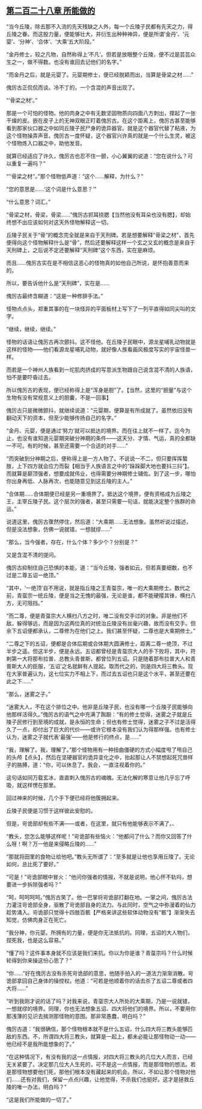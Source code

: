 ## [第二百二十八章 所能做的](https://www.xxbiquge.com/11_11207/9231386.html)


  “当今丘陵，除去那不入流的先天残缺之人外，每一个丘陵子民都有先天之力，得丘陵之眷。而这股力量，便能够壮大，并衍生出种种神异，便是所谓‘金丹’、‘元婴’、‘分神’、‘合体’、‘大乘’五大阶段。”

  “金丹修士，较之凡物，自然称得上‘不凡’。但若是放眼整个丘陵，便不过是芸芸众生之一，做不得数。也没有谁回去记他们的名字。”

  “而金丹之后，就是元婴了。元婴期修士，便已经脱颖而出，当算是骨梁之材……”

  傀厉古正侃侃而谈。冷不丁的，一个含混的声音出现了。

  “‘骨梁之材’。”

  那是一个可怕的怪物。他的肉身之中有无数坚固物质向四面八方刺出，撑起了一张干燥的皮。嵌在皮子上的无神双眼正盯着傀厉古。在这个距离上，傀厉古甚至能够看到那家伙口器之中如同丘陵子民尸身的诡异器官。就是这个器官代替了粘液，为这个怪物操弄声音。傀厉古一度怀疑，这个器官兴许真的就是一个什么生灵，被这个怪物炼入口器之中，助他发音。

  就算已经适应了许久，傀厉古也忍不住一颤，小心翼翼的说道：“您在说什么？可以重复一遍吗？”

  “‘‘骨梁之材’’。”那个怪物低声道：“这个……解释，为什么？”

  “您的意思是……‘这个词是什么意思？’”

  “什么意思？词汇。”

  “骨梁之材，骨梁，骨梁……”傀厉古抓耳挠腮【当然他没有耳朵也没有腮】，却始终想不出应该如何对这天外怪物解释这一切。

  丘陵子民关于“骨”的概念完全就是来自于天刑碑。若是想要解释“骨梁之材”，首先便得向这个怪物解释什么是“骨”，然后还要解释这样一个玄之又玄的概念是来自于天刑碑上，之后说不定还要解释“天刑碑”这个东西，实在是麻烦。

  而且……傀厉古实在是不相信这恶心的怪物真的如他自己所说，是怀抱善意而来的。

  所以，要告诉他什么是“天刑碑”，实在是……

  傀厉古最终含糊道：“这是一种修辞手法。”

  怪物点点头，郑重其事的在一块怪异的平面板材上写下了一列平直得如同尖叫的文字。

  “继续，继续，继续。”

  怪物的话语让傀厉古再次颤抖。这不怪他。在丘陵子民眼中，源龙星哺乳动物就是这样的怪物——他们看源龙星哺乳动物，就好像人族看画风极度写实的宇宙怪兽一样。

  而若是一个神州人族看到一坨肌肉挤成的写意派生物跟自己说含混不清的人族语，怕不是要吓昏过去。

  所以傀厉古的表现，便已经称得上是“浑身是胆”了。【当然，这里的“胆量”与这个生物有没有常规意义上的胆囊，不是一回事】

  傀厉古只是微微颤抖，就继续说道：“元婴期，便算是有所成就了。虽然依旧没有翻动天下的资本，但至少能够传扬自己的名字。”

  “金丹、元婴，便是通过‘努力’就可以抵达的境界。而在往上就不一样了。迄今为止，也没有谁知道元婴期突破分神期的条件——这天分、才情、气运，真的全都缺一不可。有的时候，甚至还需要一个合适的对手……”

  “而突破到分神期之后，便称得上是一方人物了。不说说一不二，但只要挥挥螯肢，上下四方就会应力而裂【相当于人族语言之中的“跺跺脚大地也要抖三抖”】。而就算是巅顶强者，想要成就伟业，也得需要分神期修士辅佐。到了这一步，哪怕你出身再低、人脉再次，也能随意见到这丘陵的主人。”

  “合体期……合体期便已经是另一重境界了。抵达这个境界，便有资格成为丘陵之王，主宰丘陵子民。这个层次的强者，甚至只需要一句话，就能决定整个族群的命运。”

  说道这里，傀厉古骤然停住，然后道：“大乘期……无法想象。虽然听说过描述，但是没法想象，仿佛一说就错，一想就缪……”

  “那么，当今强者，存在，什么个体？多少个？分别是？”

  又是含混不清的提问。

  傀厉古抑制住自己恐惧的本能，道：“当今丘陵，强者如云，但若真要细数，也不过是二尊五诏一绝顶。”

  “其中，‘一绝顶’自不用说，就是指丘陵之王青虿宗，唯一的大乘期修士。数代之前，青虿宗一统丘陵，便是当之无愧的最强，无论是谁，都不能硬撄其锋，横扫八方，无可阻挡。”

  “而二尊，便是青虿宗大人横扫八方之时，唯二没有交手过的对象。非是他们不敌，躲得够远，而是因为这两位真的对统治丘陵没有丝毫兴趣，故而没有交手。但余下五诏便都承认，二尊修为在他们之上。我们甚至怀疑，二尊也是大乘期修士。”

  “二尊之下的五诏，便都是合体后期或合体期大圆满修士，距离二尊一绝顶，不过半步之遥。但这半步，便是永远。五诏都曾经是青虿宗大人的手下败将，其中，符剌第一大将那布拉普、总教头青普斯，都曾位列五诏。只是随着那布拉普大人和青普斯大人的臣服，‘五诏’之名就鲜有人提起。取而代之的，则是四大将三教头。现在大家普遍认为，这七位实力不相上下，而过去五诏也只是这个水平，甚至还要在此之下……”

  “那么，迷雾之子。”

  “迷雾大人，不在这个排位之中。他非是丘陵子民，也没有哪一个丘陵子民能够向他那样活得久。”傀厉古的语气之中充满了踟蹰：“有的修士觉得，迷雾之子就是丘陵子民修行到至境的成就，是永恒的生命；但也有修士觉得，迷雾之子不过是活得久了一点，却付出了巨大的代价——或许它根本没有我们认为得那样强。也有修士认为，迷雾之子就代表‘最强’——他是修行的终点，是……”

  “我，理解了。我，理解了。”那个怪物用有一种扭曲僵硬的方式小幅度甩了甩自己的头颅【点头】，然后在坚硬器官的诡异变化之中，抬起那让人不禁想起死咒兽样子的胳膊，道：“你，可以休息了。我会，一直注视着你的。”

  这句话如同万载玄冰，直直刺入傀厉古的魂魄。无法化解的寒意让他几乎忘了呼吸，就这样愣在那里。

  回过神来的时候，几个手下便已经将他簇拥起来。

  丘陵子民便是习惯于这样彼此安慰的。

  但是，岢诡部却有些不满——或者，在这里，就只有他能够表示不满了。、

  “教头，您怎么能够这样呢！”岢诡部有些恼火：“他都问了什么？而你又回答了什么呀！啊？万一他是来侵略丘陵的……”

  “那就将田里的食物让给他吧。”教头无所谓了：“至多就是让他也享用丘陵了。无论如何，总比死了要好。”

  “可是！”岢诡部眼中冒火：“他问你强者的情报，不就是说明，他心怀不轨吗，想要进一步拆除强者吗？”

  “呵，呵呵呵呵。”傀厉古笑了。他一巴掌将岢诡部打翻在地。一掌之间，傀厉古法力灌注岢诡部全身，驱散了岢诡部自身的法力。与此同时，空气之中弥漫着的仙力趁势涌入。岢诡部只觉得十四肢百骸【严格来讲这些软体动物没有“骸”】渐渐失去知觉，仿佛肉身正在死亡。

  “我分神，你元婴。所拥有的力量，便是你无法抵抗的。同理，五诏的大人物们，捏死我，也是这么容易。”

  “懂了吗？这件事本身就不应该是我们来抗。你以为你是谁？青虿宗吗？什么时候轮得到你来操这份心思了？”

  “你……”好在傀厉古没有杀死岢诡部的意思，他随手拍入的一道法力渐渐消散。岢诡部拿回自己身体的操控权。他道：“可若是他顺着你的话去杀了五诏二尊或者四大将……”

  “听到我刚才说的话了吗？对我来说，青虿宗大人所处的大乘期，乃是一说就错，一想就缪的境界。同理，你也无法想象五诏、四大将他们的境界。所以，不要用你那浅薄的见识去揣测那怪物的意图。那非常愚蠢，明白吗？”

  傀厉古道：“我很确信，那个怪物根本就不是什么五诏，什么四大将三教头能够匹敌的东西。不，所谓四大将三教头，就算是一起上，都未必能让那怪物动一动——他已经不是我所能想象的了。”

  “在这种情况下，有没有我的这一点情报，对四大将三教头的几位大人而言，已经无关紧要了。决定那几位大人生死的，可不是这一点情报，而是那怪物的想法。若是那怪物想要他们死，那他们根本没有藏起来的机会。所以，不如让那个怪物对他们……还有对我们，保留一点点兴趣，让他觉得，不杀我们也挺好。这才是拯救丘陵的唯一办法，明白吗？”

  “这是我们所能做的一切了。”
